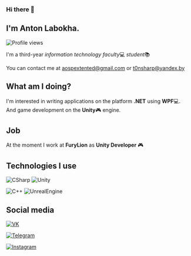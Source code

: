 ### Hi there 👋

## I'm Anton Labokha.
![Profile views](https://gpvc.arturio.dev/TonSharp)

I'm a third-year *information technology faculty*:computer: *student*:books:

You can contact me at aospextented@gmail.com or t0nsharp@yandex.by
## What am I doing?

I'm interested in writing applications on the platform **.NET** using **WPF**:computer:. And game development on the **Unity**:video_game: engine.

## Job

At the moment I work at **FuryLion** as **Unity Developer** :video_game:

## Technologies I use

![CSharp](https://img.shields.io/badge/-C_Sharp-2b213a?style=for-the-badge&logo=csharp&logoColor=239120)
![Unity](https://img.shields.io/badge/-Unity-2b213a?style=for-the-badge&logo=unity)

![C++](https://img.shields.io/badge/-C++-2b213a?style=for-the-badge&logo=cplusplus&logoColor=00599C)
![UnrealEngine](https://img.shields.io/badge/-Unreal_engine-2b213a?style=for-the-badge&logo=unrealengine)

## Social media

[![VK](https://img.shields.io/badge/-VK-2b213a?style=for-the-badge&logo=vk&logoColor=4680C2)](https://m.vk.com/TonSharp)


[![Telegram](https://img.shields.io/badge/-Telegram-2b213a?style=for-the-badge&logo=telegram&logoColor=26A5E4)](https://t.me/Ton_Sharp)

[![Instagram](https://img.shields.io/badge/-Instagram-2b213a?style=for-the-badge&logo=instagram&logoColor=E4405F)](https://www.instagram.com/ton_sharp/)
